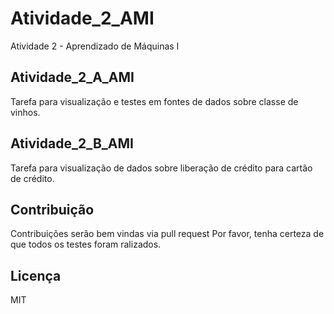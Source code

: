 # Atividade_2_AMI
Atividade 2 - Aprendizado de Máquinas I

## Atividade_2_A_AMI
Tarefa para visualização e testes em fontes de dados sobre classe de vinhos.

## Atividade_2_B_AMI
Tarefa para visualização de dados sobre liberação de crédito para cartão de crédito.

## Contribuição
Contribuições serão bem vindas via pull request Por favor, tenha certeza de que todos os testes foram ralizados.

## Licença
MIT
